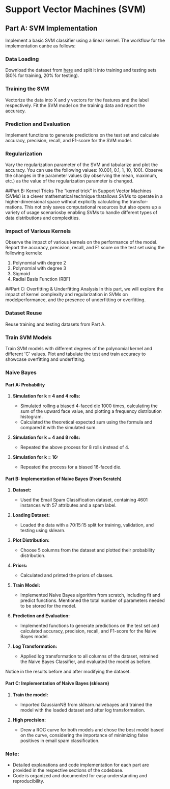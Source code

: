 # Support Vector Machines (SVM)

## Part A: SVM Implementation
Implement a basic SVM classifier using a linear kernel.  The workflow for the implementation canbe as follows:

### Data Loading
Download the dataset from [here](https://archive.ics.uci.edu/dataset/94/spambase) and split it into training and testing sets (80% for training, 20% for testing).

### Training the SVM
Vectorize the data into X and y vectors for the features and the label respectively. Fit the SVM model on the training data and report the accuracy.

### Prediction and Evaluation
Implement functions to generate predictions on the test set and calculate accuracy, precision, recall, and F1-score for the SVM model.

### Regularization
Vary the regularization parameter of the SVM and tabularize and plot the accuracy. You can use the following values: [0.001, 0.1, 1, 10, 100]. Observe the changes in the parameter values (by observing the mean, maximum, etc.) as the value of the regularization parameter is changed.


##Part B: Kernel Tricks 
The ”kernel trick” in Support Vector Machines (SVMs) is a clever mathematical technique thatallows SVMs to operate in a higher-dimensional space without explicitly calculating the transfor-mations.  This not only saves computational resources but also opens up a variety of usage scenariosby enabling SVMs to handle different types of data distributions and complexities.

### Impact of Various Kernels
Observe the impact of various kernels on the performance of the model. Report the accuracy, precision, recall, and F1 score on the test set using the following kernels:
1. Polynomial with degree 2
2. Polynomial with degree 3
3. Sigmoid
4. Radial Basis Function (RBF)

##Part C: Overfitting & Underfitting Analysis 
In this part, we will explore the impact of kernel complexity and regularization in SVMs on modelperformance, and the presence of underfitting or overfitting.

### Dataset Reuse
Reuse training and testing datasets from Part A.

### Train SVM Models
Train SVM models with different degrees of the polynomial kernel and different 'C' values. Plot and tabulate the test and train accuracy to showcase overfitting and underfitting.


### Naive Bayes

#### Part A: Probability

1. **Simulation for k = 4 and 4 rolls:**
   - Simulated rolling a biased 4-faced die 1000 times, calculating the sum of the upward face value, and plotting a frequency distribution histogram.
   - Calculated the theoretical expected sum using the formula and compared it with the simulated sum.

2. **Simulation for k = 4 and 8 rolls:**
   - Repeated the above process for 8 rolls instead of 4.

3. **Simulation for k = 16:**
   - Repeated the process for a biased 16-faced die.

#### Part B: Implementation of Naive Bayes (From Scratch)

1. **Dataset:**
   - Used the Email Spam Classification dataset, containing 4601 instances with 57 attributes and a spam label.

2. **Loading Dataset:**
   - Loaded the data with a 70:15:15 split for training, validation, and testing using sklearn.

3. **Plot Distribution:**
   - Choose 5 columns from the dataset and plotted their probability distribution.

4. **Priors:**
   - Calculated and printed the priors of classes.

5. **Train Model:**
   - Implemented Naive Bayes algorithm from scratch, including fit and predict functions. Mentioned the total number of parameters needed to be stored for the model.

6. **Prediction and Evaluation:**
   - Implemented functions to generate predictions on the test set and calculated accuracy, precision, recall, and F1-score for the Naive Bayes model.

7. **Log Transformation:**
   - Applied log transformation to all columns of the dataset, retrained the Naive Bayes Classifier, and evaluated the model as before.

Notice in the results before and after modifying the dataset.

#### Part C: Implementation of Naive Bayes (sklearn)

1. **Train the model:**
   - Imported GaussianNB from sklearn.naivebayes and trained the model with the loaded dataset and after log transformation.

2. **High precision:**
   - Drew a ROC curve for both models and chose the best model based on the curve, considering the importance of minimizing false positives in email spam classification.

### Note:
- Detailed explanations and code implementation for each part are provided in the respective sections of the codebase.
- Code is organized and documented for easy understanding and reproducibility.
